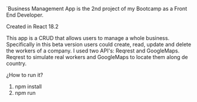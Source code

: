 `Business Management App is the 2nd project of my Bootcamp as a Front End Developer. 

Created in React 18.2
 
This app is a CRUD that allows users to manage a whole business. Specifically in this beta version users could create, read, update and delete the workers of a company. I used two API's: Reqrest and GoogleMaps. Reqrest to simulate real workers and GoogleMaps to locate them along de country.



¿How to run it?
1) npm install
2) npm run
